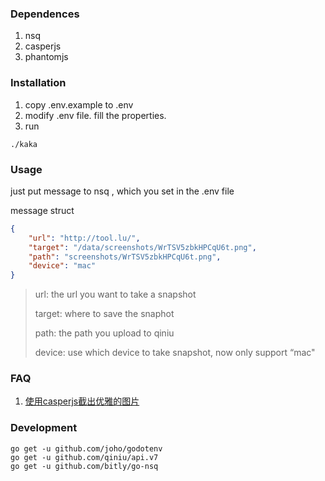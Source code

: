 ### Dependences

1. nsq
2. casperjs
3. phantomjs

### Installation

1. copy .env.example to .env
2. modify .env file. fill the properties.
3. run

``` shell
./kaka
```

### Usage

just put message to nsq <topic>, which you set in the .env file

message struct

``` json
{
	"url": "http://tool.lu/",
	"target": "/data/screenshots/WrTSV5zbkHPCqU6t.png",
	"path": "screenshots/WrTSV5zbkHPCqU6t.png",
	"device": "mac"
}
```

> url: the url you want to take a snapshot
> 
> target: where to save the snaphot
> 
> path: the path you upload to qiniu
> 
> device: use which device to take snapshot, now only support “mac"

### FAQ

1. [使用casperjs截出优雅的图片](http://type.so/linux/casperjs-capture-nice.html)

### Development

``` shell
go get -u github.com/joho/godotenv
go get -u github.com/qiniu/api.v7
go get -u github.com/bitly/go-nsq
```